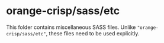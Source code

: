 # orange-crisp/sass/etc

This folder contains miscellaneous SASS files. Unlike `"orange-crisp/sass/etc"`, these files
need to be used explicitly.
